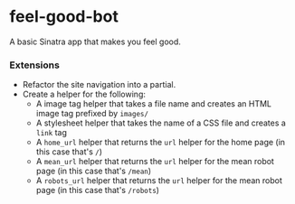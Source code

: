 feel-good-bot
=============

A basic Sinatra app that makes you feel good.

### Extensions

* Refactor the site navigation into a partial.
* Create a helper for the following:
  * A image tag helper that takes a file name and creates an HTML image tag prefixed by `images/`
  * A stylesheet helper that takes the name of a CSS file and creates a `link` tag
  * A `home_url` helper that returns the `url` helper for the home page (in this case that's `/`)
  * A `mean_url` helper that returns the `url` helper for the mean robot page (in this case that's `/mean`)
  * A `robots_url` helper that returns the `url` helper for the mean robot page (in this case that's `/robots`)
